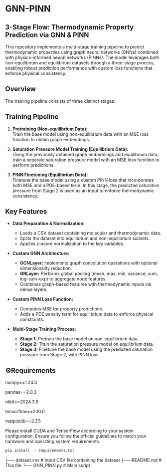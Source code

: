 # GNN-PINN

## 3-Stage Flow: Thermodynamic Property Prediction via GNN & PINN

This repository implements a multi-stage training pipeline to predict thermodynamic properties using graph neural networks (GNNs) combined with physics-informed neural networks (PINNs). The model leverages both non-equilibrium and equilibrium datasets through a three-stage process, enabling robust prediction performance with custom loss functions that enforce physical consistency.

## Overview

The training pipeline consists of three distinct stages:

## Training Pipeline

1. **Pretraining (Non-equilibrium Data):**  
   Train the base model using non-equilibrium data with an MSE loss function to obtain graph embeddings.

2. **Saturation Pressure Model Training (Equilibrium Data):**  
   Using the previously obtained graph embeddings and equilibrium data, train a separate saturation pressure model with an MSE loss function to perform predictions.

3. **PINN Finetuning (Equilibrium Data):**  
   Finetune the base model using a custom PINN loss that incorporates both MSE and a PDE-based term. In this stage, the predicted saturation pressure from Stage 2 is used as an input to enforce thermodynamic consistency.

## Key Features

- **Data Preparation & Normalization:**  
  - Loads a CSV dataset containing molecular and thermodynamic data.
  - Splits the dataset into equilibrium and non-equilibrium subsets.
  - Applies z-score normalization to the key variables. 

- **Custom GNN Architecture:**  
  - **GCNLayer:** Implements graph convolution operations with optional dimensionality reduction.
  - **GRLayer:** Performs global pooling (mean, max, min, variance, sum, log-sum-exp) to aggregate node features.
  - Combines graph-based features with thermodynamic inputs via dense layers.

- **Custom PINN Loss Function:**  
  - Computes MSE for property predictions.
  - Adds a PDE penalty term for equilibrium data to enforce physical constraints.

- **Multi-Stage Training Process:**  
  - **Stage 1:** Pretrain the base model on non-equilibrium data.
  - **Stage 2:** Train the saturation pressure model on equilibrium data.
  - **Stage 3:** Finetune the base model using the predicted saturation pressure from Stage 2, with PINN loss.


## ⚙️Requirements

numpy==1.24.3

pandas==2.0.3

rdkit==2024.3.5

tensorflow==2.10.0

matplotlib==3.7.5

Please install CUDA and TensorFlow according to your system configuration. Ensure you follow the official guidelines to match your hardware and operating system requirements.

```bash
pip install -r requirements.txt
```

├── dataset.csv               # Input CSV file containing the dataset
├── README.md                 # This file
└──  GNN_PINN.py              # Main script 

